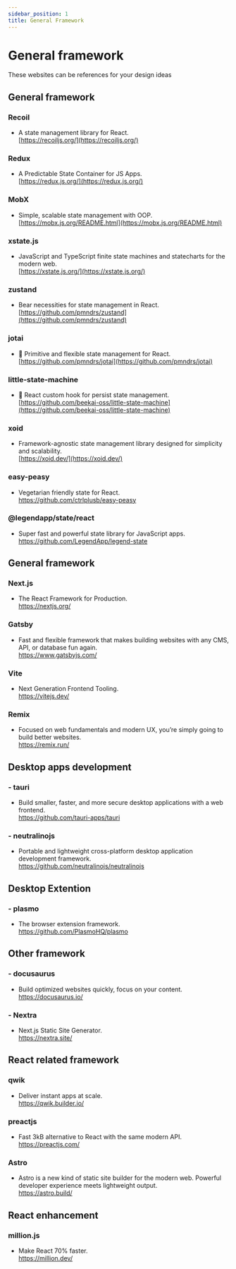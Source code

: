```yaml
---
sidebar_position: 1
title: General Framework
---
```


# General framework 

These websites can be references for your design ideas 

## General framework

### Recoil
- A state management library for React.  
[https://recoiljs.org/](https://recoiljs.org/)

### Redux
- A Predictable State Container for JS Apps.  
[https://redux.js.org/](https://redux.js.org/)

### MobX
- Simple, scalable state management with OOP.  
[https://mobx.js.org/README.html](https://mobx.js.org/README.html)

### xstate.js
- JavaScript and TypeScript finite state machines and statecharts for the modern web.  
[https://xstate.js.org/](https://xstate.js.org/)

### zustand
- Bear necessities for state management in React.    
[https://github.com/pmndrs/zustand](https://github.com/pmndrs/zustand)

### jotai  
- 👻 Primitive and flexible state management for React.      
[https://github.com/pmndrs/jotai](https://github.com/pmndrs/jotai)  

### little-state-machine  
- 📠 React custom hook for persist state management.      
[https://github.com/beekai-oss/little-state-machine](https://github.com/beekai-oss/little-state-machine)  

### xoid 
- Framework-agnostic state management library designed for simplicity and scalability.          
[https://xoid.dev/](https://xoid.dev/)    

### easy-peasy   
- Vegetarian friendly state for React.            
https://github.com/ctrlplusb/easy-peasy  

### @legendapp/state/react     
- Super fast and powerful state library for JavaScript apps.              
https://github.com/LegendApp/legend-state   

## General framework
### Next.js
- The React Framework for Production.  
https://nextjs.org/  

### Gatsby
- Fast and flexible framework that makes building websites with any CMS, API, or database fun again.  
https://www.gatsbyjs.com/  

### Vite
- Next Generation Frontend Tooling.  
https://vitejs.dev/    

### Remix
- Focused on web fundamentals and modern UX, you’re simply going to build better websites.  
https://remix.run/    


## Desktop apps development
### - tauri
- Build smaller, faster, and more secure desktop applications with a web frontend.  
https://github.com/tauri-apps/tauri  

### - neutralinojs
- Portable and lightweight cross-platform desktop application development framework.  
https://github.com/neutralinojs/neutralinojs  

## Desktop Extention
### - plasmo
- The browser extension framework.     
https://github.com/PlasmoHQ/plasmo  
  

## Other framework 
### - docusaurus  
- Build optimized websites quickly, focus on your content.       
https://docusaurus.io/    

### - Nextra    
- Next.js Static Site Generator.         
https://nextra.site/    


## React related framework
### qwik  
- Deliver instant apps at scale.      
https://qwik.builder.io/

### preactjs
- Fast 3kB alternative to React with the same modern API.    
https://preactjs.com/

### Astro
- Astro is a new kind of static site builder for the modern web. Powerful developer experience meets lightweight output.  
https://astro.build/  


## React enhancement
### million.js  
- Make React 70% faster.     
https://million.dev/  